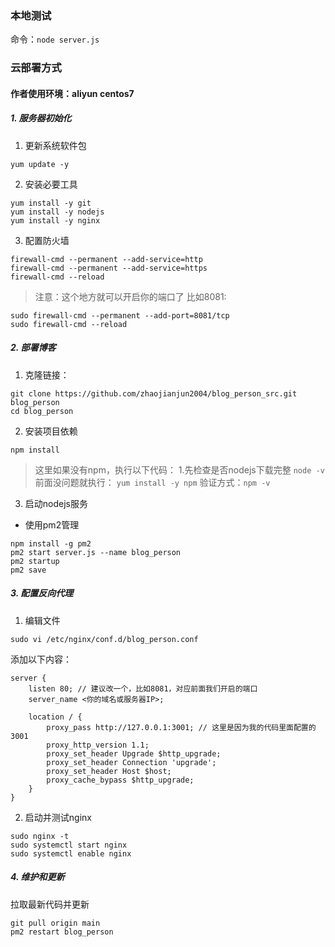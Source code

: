 ### 本地测试
命令：`node server.js`

### 云部署方式
#### 作者使用环境：aliyun centos7
##### 1. 服务器初始化
1. 更新系统软件包
```shell
yum update -y
```
2. 安装必要工具
```shell
yum install -y git
yum install -y nodejs
yum install -y nginx
```
3. 配置防火墙
```shell
firewall-cmd --permanent --add-service=http
firewall-cmd --permanent --add-service=https
firewall-cmd --reload
```
> 注意：这个地方就可以开启你的端口了
> 比如8081:
```shell
sudo firewall-cmd --permanent --add-port=8081/tcp
sudo firewall-cmd --reload
```
##### 2. 部署博客
1. 克隆链接：
```shell
git clone https://github.com/zhaojianjun2004/blog_person_src.git blog_person
cd blog_person
```
2. 安装项目依赖
```shell
npm install
```
> 这里如果没有npm，执行以下代码：
> 1.先检查是否nodejs下载完整
> `node -v`
> 前面没问题就执行：
> `yum install -y npm`
> 验证方式：`npm -v`
3. 启动nodejs服务
- 使用pm2管理
```shell
npm install -g pm2
pm2 start server.js --name blog_person
pm2 startup
pm2 save
```
##### 3. 配置反向代理
1. 编辑文件
```shell
sudo vi /etc/nginx/conf.d/blog_person.conf
```
添加以下内容：
```
server {
    listen 80; // 建议改一个，比如8081，对应前面我们开启的端口
    server_name <你的域名或服务器IP>;

    location / {
        proxy_pass http://127.0.0.1:3001; // 这里是因为我的代码里面配置的3001 
        proxy_http_version 1.1;
        proxy_set_header Upgrade $http_upgrade;
        proxy_set_header Connection 'upgrade';
        proxy_set_header Host $host;
        proxy_cache_bypass $http_upgrade;
    }
}
```
2. 启动并测试nginx
```shell
sudo nginx -t
sudo systemctl start nginx
sudo systemctl enable nginx
```

##### 4. 维护和更新
拉取最新代码并更新
```shell
git pull origin main
pm2 restart blog_person
```
